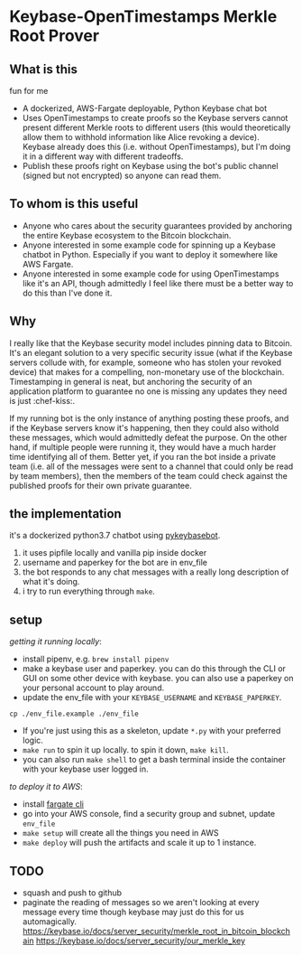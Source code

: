
# Keybase-OpenTimestamps Merkle Root Prover

## What is this
fun for me
* A dockerized, AWS-Fargate deployable, Python Keybase chat bot
* Uses OpenTimestamps to create proofs so the Keybase servers cannot present different Merkle roots to different users (this would theoretically allow them to withhold information like Alice revoking a device). Keybase already does this (i.e. without OpenTimestamps), but I'm doing it in a different way with different tradeoffs.
* Publish these proofs right on Keybase using the bot's public channel (signed but not encrypted) so anyone can read them. 

## To whom is this useful
* Anyone who cares about the security guarantees provided by anchoring the entire Keybase ecosystem to the Bitcoin blockchain.
* Anyone interested in some example code for spinning up a Keybase chatbot in Python. Especially if you want to deploy it somewhere like AWS Fargate. 
* Anyone interested in some example code for using OpenTimestamps like it's an API, though admittedly I feel like there must be a better way to do this than I've done it. 

## Why
I really like that the Keybase security model includes pinning data to Bitcoin. It's an elegant solution to a very specific security issue (what if the Keybase servers collude with, for example, someone who has stolen your revoked device) that makes for a compelling, non-monetary use of the blockchain. Timestamping in general is neat, but anchoring the security of an application platform to guarantee no one is missing any updates they need is just :chef-kiss:. 

If my running bot is the only instance of anything posting these proofs, and if the Keybase servers know it's happening, then they could also withold these messages, which would admittedly defeat the purpose. On the other hand, if multiple people were running it, they would have a much harder time identifying all of them. Better yet, if you ran the bot inside a private team (i.e. all of the messages were sent to a channel that could only be read by team members), then the members of the team could check against the published proofs for their own private guarantee. 

## the implementation
it's a dockerized python3.7 chatbot using [pykeybasebot](https://github.com/keybase/pykeybasebot). 
1. it uses pipfile locally and vanilla pip inside docker
2. username and paperkey for the bot are in env_file
3. the bot responds to any chat messages with a really long description of what it's doing.
4. i try to run everything through `make`. 

## setup
*getting it running locally*:
* install pipenv, e.g. `brew install pipenv`
* make a keybase user and paperkey. you can do this through the CLI or GUI on some other device with keybase. you can also use a paperkey on your personal account to play around.
* update the env_file with your `KEYBASE_USERNAME` and `KEYBASE_PAPERKEY`.
```
cp ./env_file.example ./env_file
```
* If you're just using this as a skeleton, update `*.py` with your preferred logic.
* `make run` to spin it up locally. to spin it down, `make kill`.
* you can also run `make shell` to get a bash terminal inside the container with your keybase user logged in.

*to deploy it to AWS*:
* install [fargate cli](https://somanymachines.com/fargate/)
* go into your AWS console, find a security group and subnet, update `env_file`
* `make setup` will create all the things you need in AWS
* `make deploy` will push the artifacts and scale it up to 1 instance. 


## TODO
* squash and push to github
* paginate the reading of messages so we aren't looking at every message every time though keybase may just do this for us automagically.
https://keybase.io/docs/server_security/merkle_root_in_bitcoin_blockchain
https://keybase.io/docs/server_security/our_merkle_key
